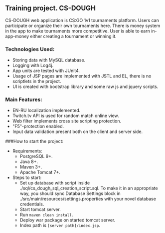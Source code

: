 ## Training project. CS-DOUGH<br/>
CS-DOUGH web application is CS:GO 1v1 tournaments platform. Users can participate or organize their 
own tournaments here. There is money system in the app to make tournaments more competitive. User is able to earn 
in-app-money either creating a tournament or winning it.<br/>
### Technologies Used:<br/>
* Storing data with MySQL database.<br/>
* Logging with Log4j.<br/>
* App units are tested with JUnit4.<br/>
* Usage of JSP pages are implemented with JSTL and EL, there is no scriptlets in the project.<br/>
* UI is created with bootstrap library and some raw js and jquery scripts.<br/>
### Main Features:<br/>
* EN-RU localization implemented.<br/>
* Twitch.tv API is used for random match online view. <br/>
* Web filter implements cross site scripting protection.<br/>
* "F5"-protection enabled.<br/>
* Input data validation present both on the client and server side.<br/>

###How to start the project:<br/>
- Requirements:<br/>
    * PostgreSQL 9+.<br/>
    * Java 8+.<br/>
    * Maven 3+.<br/>
    * Apache Tomcat 7+.<br/>
- Steps to start:<br/>
    * Set up database with script inside ./sql/cs_dough_sql_creation_script.sql. To make it in an appropriate way, you 
    should sync Database Settings block in ./src/main/resources/settings.properties with your novel database credentials.<br/>
    * Start tomcat server.<br/>
    * Run `maven clean install`.<br/>
    * Deploy war package on started tomcat server.<br/>
    * Index path is `[server path]/index.jsp`.


